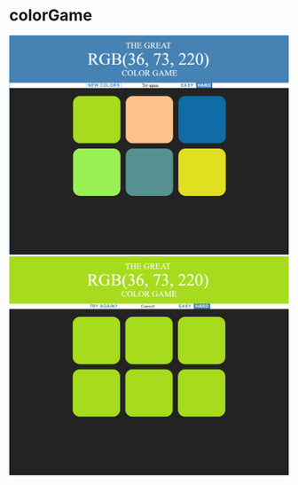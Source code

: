 # colorGame
![alt text](https://raw.githubusercontent.com/SergiiBelik/colorGame/master/colorGame.jpg)
![alt text](https://raw.githubusercontent.com/SergiiBelik/colorGame/master/colorGame2.jpg)
